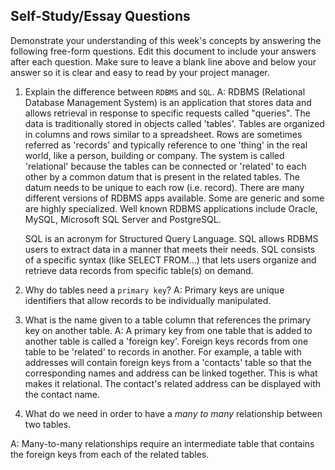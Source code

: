 ## Self-Study/Essay Questions

Demonstrate your understanding of this week's concepts by answering the following free-form questions. Edit this document to include your answers after each question. Make sure to leave a blank line above and below your answer so it is clear and easy to read by your project manager.

1. Explain the difference between `RDBMS` and `SQL`.
    A: RDBMS (Relational Database Management System) is an application that stores data and allows retrieval in response to specific requests called "queries".  The data is traditionally stored in objects called 'tables'.  Tables are organized in columns and rows similar to a spreadsheet.  Rows are sometimes referred as 'records' and typically reference to one 'thing' in the real world, like a person, building or company.  The system is called 'relational' because the tables can be connected or 'related' to each other by a common datum that is present in the related tables.  The datum needs to be unique to each row (i.e. record).  There are many different versions of RDBMS apps available.  Some are generic and some are highly specialized.  Well known RDBMS applications include Oracle, MySQL, Microsoft SQL Server and PostgreSQL.  

    SQL is an acronym for Structured Query Language.  SQL allows RDBMS users to extract data in a manner that meets their needs.  SQL consists of a specific syntax (like SELECT FROM...) that lets users organize and retrieve data records from specific table(s) on demand.

2. Why do tables need a `primary key`?
    A:  Primary keys are unique identifiers that allow records to be individually manipulated.

3. What is the name given to a table column that references the primary key on another table.
    A: A primary key from one table that is added to another table is called a 'foreign key'.  Foreign keys records from one table to be 'related' to records in another.  For example, a table with addresses will contain foreign keys from a 'contacts' table so that the corresponding names and address can be linked together.  This is what makes it relational.  The contact's related address can be displayed with the contact name.

4. What do we need in order to have a _many to many_ relationship between two tables.

  A:  Many-to-many relationships require an intermediate table that contains the foreign keys from each of the related tables.